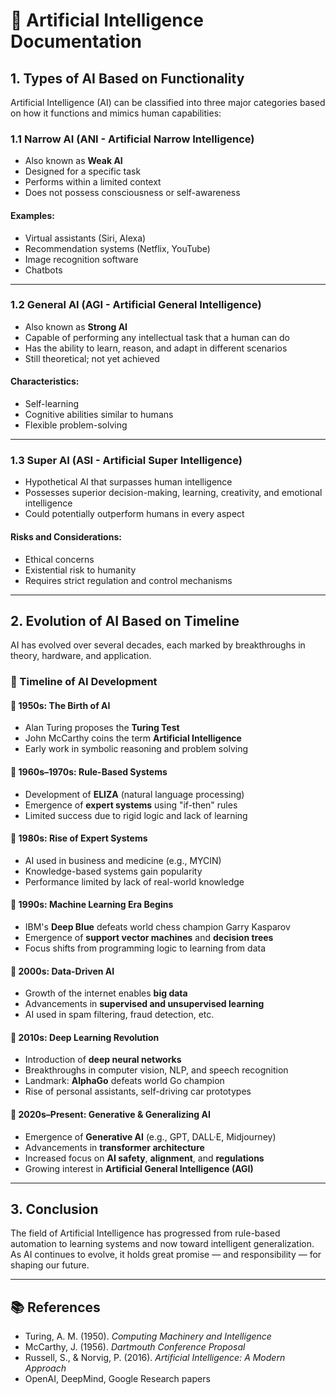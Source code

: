 # 🤖 Artificial Intelligence Documentation

## 1. Types of AI Based on Functionality

Artificial Intelligence (AI) can be classified into three major categories based on how it functions and mimics human capabilities:

### 1.1 Narrow AI (ANI - Artificial Narrow Intelligence)
- Also known as **Weak AI**
- Designed for a specific task
- Performs within a limited context
- Does not possess consciousness or self-awareness

#### Examples:
- Virtual assistants (Siri, Alexa)
- Recommendation systems (Netflix, YouTube)
- Image recognition software
- Chatbots

---

### 1.2 General AI (AGI - Artificial General Intelligence)
- Also known as **Strong AI**
- Capable of performing any intellectual task that a human can do
- Has the ability to learn, reason, and adapt in different scenarios
- Still theoretical; not yet achieved

#### Characteristics:
- Self-learning
- Cognitive abilities similar to humans
- Flexible problem-solving

---

### 1.3 Super AI (ASI - Artificial Super Intelligence)
- Hypothetical AI that surpasses human intelligence
- Possesses superior decision-making, learning, creativity, and emotional intelligence
- Could potentially outperform humans in every aspect

#### Risks and Considerations:
- Ethical concerns
- Existential risk to humanity
- Requires strict regulation and control mechanisms

---

## 2. Evolution of AI Based on Timeline

AI has evolved over several decades, each marked by breakthroughs in theory, hardware, and application.

### 📅 Timeline of AI Development

#### 🔹 1950s: The Birth of AI
- Alan Turing proposes the **Turing Test**
- John McCarthy coins the term **Artificial Intelligence**
- Early work in symbolic reasoning and problem solving

#### 🔹 1960s–1970s: Rule-Based Systems
- Development of **ELIZA** (natural language processing)
- Emergence of **expert systems** using "if-then" rules
- Limited success due to rigid logic and lack of learning

#### 🔹 1980s: Rise of Expert Systems
- AI used in business and medicine (e.g., MYCIN)
- Knowledge-based systems gain popularity
- Performance limited by lack of real-world knowledge

#### 🔹 1990s: Machine Learning Era Begins
- IBM's **Deep Blue** defeats world chess champion Garry Kasparov
- Emergence of **support vector machines** and **decision trees**
- Focus shifts from programming logic to learning from data

#### 🔹 2000s: Data-Driven AI
- Growth of the internet enables **big data**
- Advancements in **supervised and unsupervised learning**
- AI used in spam filtering, fraud detection, etc.

#### 🔹 2010s: Deep Learning Revolution
- Introduction of **deep neural networks**
- Breakthroughs in computer vision, NLP, and speech recognition
- Landmark: **AlphaGo** defeats world Go champion
- Rise of personal assistants, self-driving car prototypes

#### 🔹 2020s–Present: Generative & Generalizing AI
- Emergence of **Generative AI** (e.g., GPT, DALL·E, Midjourney)
- Advancements in **transformer architecture**
- Increased focus on **AI safety**, **alignment**, and **regulations**
- Growing interest in **Artificial General Intelligence (AGI)**

---

## 3. Conclusion

The field of Artificial Intelligence has progressed from rule-based automation to learning systems and now toward intelligent generalization. As AI continues to evolve, it holds great promise — and responsibility — for shaping our future.

---

## 📚 References
- Turing, A. M. (1950). *Computing Machinery and Intelligence*
- McCarthy, J. (1956). *Dartmouth Conference Proposal*
- Russell, S., & Norvig, P. (2016). *Artificial Intelligence: A Modern Approach*
- OpenAI, DeepMind, Google Research papers

